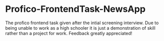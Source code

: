 # Profico-FrontendTask-NewsApp
The profico frontend task given after the intial screening interview. Due to being unable to work as a high schooler it is just a demonstration of skill rather than a project for work. Feedback greatly appreciated!
